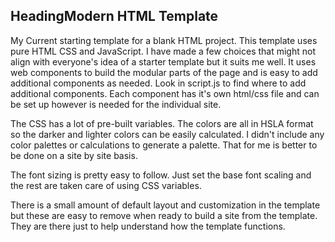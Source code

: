 ## HeadingModern HTML Template

My Current starting template for a blank HTML project. This template uses pure HTML CSS and JavaScript. I have made a few choices that might not align with everyone's idea of a starter template but it suits me well.
It uses web components to build the modular parts of the page and is easy to add additional components as needed. Look in script.js to find where to add additional components. Each component has it's own html/css file and can be set up however is needed for the individual site.

The CSS has a lot of pre-built variables. The colors are all in HSLA format so the darker and lighter colors can be easily calculated. I didn't include any color palettes or calculations to generate a palette. That for me is better to be done on a site by site basis.

The font sizing is pretty easy to follow. Just set the base font scaling and the rest are taken care of using CSS variables. 

There is a small amount of default layout and customization in the template but these are easy to remove when ready to build a site from the template. They are there just to help understand how the template functions.

